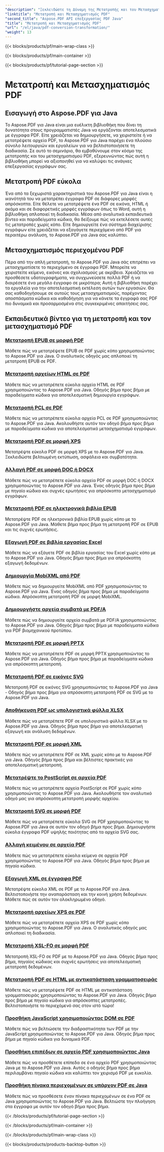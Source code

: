 ```yaml
---
"description": "Ξεκλειδώστε τη Δύναμη της Μετατροπής και του Μετασχηματισμού PDF με το Aspose.PDF για Java - Πλήρη Εκπαιδευτικά Βίντεο για Προγραμματιστές. Βελτιώστε τις Δεξιότητές σας στην Επεξεργασία PDF Σήμερα!"
"linktitle": "Μετατροπή και Μετασχηματισμός PDF"
"second_title": "Aspose.PDF API επεξεργασίας PDF Java"
"title": "Μετατροπή και Μετασχηματισμός PDF"
"url": "/el/java/pdf-conversion-transformation/"
"weight": 13
---
```


{{< blocks/products/pf/main-wrap-class >}}

{{< blocks/products/pf/main-container >}}

{{< blocks/products/pf/tutorial-page-section >}}

# Μετατροπή και Μετασχηματισμός PDF


## Εισαγωγή στο Aspose.PDF για Java

Το Aspose.PDF για Java είναι μια ευέλικτη βιβλιοθήκη που δίνει τη δυνατότητα στους προγραμματιστές Java να εργάζονται αποτελεσματικά με έγγραφα PDF. Είτε χρειάζεται να δημιουργήσετε, να χειριστείτε ή να μετατρέψετε αρχεία PDF, το Aspose.PDF για Java παρέχει ένα πλούσιο σύνολο λειτουργιών και εργαλείων για να βελτιστοποιήσετε τη διαδικασία. Σε αυτό το σεμινάριο, θα εμβαθύνουμε στον κόσμο της μετατροπής και του μετασχηματισμού PDF, εξερευνώντας πώς αυτή η βιβλιοθήκη μπορεί να αξιοποιηθεί για να καλύψει τις ανάγκες επεξεργασίας εγγράφων σας.

## Μετατροπή PDF εύκολα

Ένα από τα ξεχωριστά χαρακτηριστικά του Aspose.PDF για Java είναι η ικανότητά του να μετατρέπει έγγραφα PDF σε διάφορες μορφές απρόσκοπτα. Είτε θέλετε να μετατρέψετε ένα PDF σε εικόνα, HTML ή ακόμα και σε διαφορετικές μορφές εγγράφων όπως το Word, αυτή η βιβλιοθήκη απλοποιεί τη διαδικασία. Μέσα από αναλυτικά εκπαιδευτικά βίντεο και παραδείγματα κώδικα, θα δείξουμε πώς να εκτελέσετε αυτές τις μετατροπές χωρίς κόπο. Είτε δημιουργείτε ένα σύστημα διαχείρισης εγγράφων είτε χρειάζεται να εξαγάγετε περιεχόμενο από PDF για περαιτέρω ανάλυση, το Aspose.PDF για Java σας καλύπτει.

## Μετασχηματισμός περιεχομένου PDF

Πέρα από την απλή μετατροπή, το Aspose.PDF για Java σάς επιτρέπει να μετασχηματίσετε το περιεχόμενο σε έγγραφα PDF. Μπορείτε να χειριστείτε κείμενο, εικόνες και σχολιασμούς με ακρίβεια. Χρειάζεται να προσθέσετε υδατογραφήματα, να συγχωνεύσετε πολλά PDF ή να διαιρέσετε ένα μεγάλο έγγραφο σε μικρότερα; Αυτή η βιβλιοθήκη παρέχει τα εργαλεία για την αποτελεσματική εκτέλεση αυτών των εργασιών. Θα σας καθοδηγήσουμε σε αυτούς τους μετασχηματισμούς, παρέχοντας αποσπάσματα κώδικα και καθοδήγηση για να κάνετε τα έγγραφά σας PDF πιο δυναμικά και προσαρμοσμένα στις συγκεκριμένες απαιτήσεις σας.

## Εκπαιδευτικά βίντεο για τη μετατροπή και τον μετασχηματισμό PDF
### [Μετατροπή EPUB σε μορφή PDF](./convert-epub-to-pdf-format/)
Μάθετε πώς να μετατρέψετε EPUB σε PDF χωρίς κόπο χρησιμοποιώντας το Aspose.PDF για Java. Ο αναλυτικός οδηγός μας απλοποιεί τη μετατροπή EPUB σε PDF.
### [Μετατροπή αρχείων HTML σε PDF](./convert-html-to-pdf-files/)
Μάθετε πώς να μετατρέπετε εύκολα αρχεία HTML σε PDF χρησιμοποιώντας το Aspose.PDF για Java. Οδηγός βήμα προς βήμα με παραδείγματα κώδικα για αποτελεσματική δημιουργία εγγράφων.
### [Μετατροπή PCL σε PDF](./transform-pcl-to-pdfs/)
Μάθετε πώς να μετατρέπετε εύκολα αρχεία PCL σε PDF χρησιμοποιώντας το Aspose.PDF για Java. Ακολουθήστε αυτόν τον οδηγό βήμα προς βήμα με παραδείγματα κώδικα για αποτελεσματικό μετασχηματισμό εγγράφων.
### [Μετατροπή PDF σε μορφή XPS](./convert-pdfs-to-xps-format/)
Μετατρέψτε εύκολα PDF σε μορφή XPS με το Aspose.PDF για Java. Ξεκλειδώστε βελτιωμένη εκτύπωση, ασφάλεια και συμβατότητα.
### [Αλλαγή PDF σε μορφή DOC ή DOCX](./change-pdfs-to-doc-or-docx-format/)
Μάθετε πώς να μετατρέπετε εύκολα αρχεία PDF σε μορφή DOC ή DOCX χρησιμοποιώντας το Aspose.PDF για Java. Ένας οδηγός βήμα προς βήμα με πηγαίο κώδικα και συχνές ερωτήσεις για απρόσκοπτο μετασχηματισμό εγγράφων.
### [Μετατροπή PDF σε ηλεκτρονικά βιβλία EPUB](./convert-pdfs-to-epub-ebooks/)
Μετατρέψτε PDF σε ηλεκτρονικά βιβλία EPUB χωρίς κόπο με το Aspose.PDF για Java. Μάθετε βήμα προς βήμα τη μετατροπή PDF σε EPUB και τις συχνές ερωτήσεις.
### [Εξαγωγή PDF σε βιβλία εργασίας Excel](./export-pdfs-to-excel-workbooks/)
Μάθετε πώς να εξάγετε PDF σε βιβλία εργασίας του Excel χωρίς κόπο με το Aspose.PDF για Java. Οδηγός βήμα προς βήμα για απρόσκοπτη εξαγωγή δεδομένων.
### [Δημιουργία MobiXML από PDF](./generate-mobixml-from-pdfs/)
Μάθετε πώς να δημιουργείτε MobiXML από PDF χρησιμοποιώντας το Aspose.PDF για Java. Ένας οδηγός βήμα προς βήμα με παραδείγματα κώδικα. Απρόσκοπτη μετατροπή PDF σε μορφή MobiXML.
### [Δημιουργήστε αρχεία συμβατά με PDF/A](./create-pdfa-compliant-files/)
Μάθετε πώς να δημιουργείτε αρχεία συμβατά με PDF/A χρησιμοποιώντας το Aspose.PDF για Java. Οδηγός βήμα προς βήμα με παραδείγματα κώδικα για PDF βιομηχανικού προτύπου.
### [Μετατροπή PDF σε μορφή PPTX](./convert-pdfs-to-pptx-format/)
Μάθετε πώς να μετατρέπετε PDF σε μορφή PPTX χρησιμοποιώντας το Aspose.PDF για Java. Οδηγός βήμα προς βήμα με παραδείγματα κώδικα για απρόσκοπτη μετατροπή.
### [Μετατροπή PDF σε εικόνες SVG](./convert-pdfs-to-svg-images/)
Μετατροπή PDF σε εικόνες SVG χρησιμοποιώντας το Aspose.PDF για Java - Οδηγός βήμα προς βήμα για απρόσκοπτη μετατροπή PDF σε SVG με το Aspose.PDF για Java.
### [Αποθήκευση PDF ως υπολογιστικά φύλλα XLSX](./save-pdfs-as-xlsx-spreadsheets/)
Μάθετε πώς να μετατρέπετε PDF σε υπολογιστικά φύλλα XLSX με το Aspose.PDF για Java. Οδηγός βήμα προς βήμα για αποτελεσματική εξαγωγή και ανάλυση δεδομένων.
### [Μετατροπή PDF σε μορφή XML](./convert-pdfs-to-xml-format/)
Μάθετε πώς να μετατρέπετε PDF σε XML χωρίς κόπο με το Aspose.PDF για Java. Οδηγός βήμα προς βήμα και βέλτιστες πρακτικές για αποτελεσματική μετατροπή.
### [Μετατρέψτε το PostScript σε αρχεία PDF](./turn-postscript-into-pdf-files/)
Μάθετε πώς να μετατρέπετε αρχεία PostScript σε PDF χωρίς κόπο χρησιμοποιώντας το Aspose.PDF για Java. Ακολουθήστε τον αναλυτικό οδηγό μας για απρόσκοπτη μετατροπή μορφής αρχείου.
### [Μετατροπή SVG σε μορφή PDF](./convert-svg-to-pdf-format/)
Μάθετε πώς να μετατρέπετε εύκολα SVG σε PDF χρησιμοποιώντας το Aspose.PDF για Java σε αυτόν τον οδηγό βήμα προς βήμα. Δημιουργήστε εύκολα έγγραφα PDF υψηλής ποιότητας από τα αρχεία SVG σας.
### [Αλλαγή κειμένου σε αρχεία PDF](./change-text-to-pdf-files/)
Μάθετε πώς να μετατρέπετε εύκολα κείμενο σε αρχεία PDF χρησιμοποιώντας το Aspose.PDF για Java. Οδηγός βήμα προς βήμα με πηγαίο κώδικα.
### [Εξαγωγή XML σε έγγραφα PDF](./export-xml-to-pdf-documents/)
Μετατρέψτε εύκολα XML σε PDF με το Aspose.PDF για Java. Βελτιστοποιήστε την αναπαράσταση και την κοινή χρήση δεδομένων. Μάθετε πώς σε αυτόν τον ολοκληρωμένο οδηγό.
### [Μετατροπή αρχείων XPS σε PDF](./convert-xps-to-pdf-files/)
Μάθετε πώς να μετατρέπετε αρχεία XPS σε PDF χωρίς κόπο χρησιμοποιώντας το Aspose.PDF για Java. Ο αναλυτικός οδηγός μας απλοποιεί τη διαδικασία.
### [Μετατροπή XSL-FO σε μορφή PDF](./transform-xsl-fo-to-pdf-format/)
Μετατροπή XSL-FO σε PDF με το Aspose.PDF για Java. Οδηγός βήμα προς βήμα, πηγαίος κώδικας και συχνές ερωτήσεις για αποτελεσματική μετατροπή δεδομένων.
### [Μετατροπή PDF σε HTML με αντικατάσταση γραμματοσειράς](./convert-pdf-to-html-with-font-substitution/)
Μάθετε πώς να μετατρέψετε PDF σε HTML με αντικατάσταση γραμματοσειράς χρησιμοποιώντας το Aspose.PDF για Java. Οδηγός βήμα προς βήμα με πηγαίο κώδικα για απρόσκοπτες μετατροπές. Βελτιστοποιήστε το περιεχόμενό σας στον ιστό τώρα!
### [Προσθήκη JavaScript χρησιμοποιώντας DOM σε PDF](./adding-javascript-using-dom-in-pdf/)
Μάθετε πώς να βελτιώσετε την διαδραστικότητα των PDF με την JavaScript χρησιμοποιώντας το Aspose.PDF για Java. Οδηγός βήμα προς βήμα με πηγαίο κώδικα για δυναμικά PDF.
### [Προσθήκη επιπέδων σε αρχείο PDF χρησιμοποιώντας Java](./add-layers-to-pdf-file-using-java/)
Μάθετε πώς να προσθέτετε επίπεδα σε ένα αρχείο PDF χρησιμοποιώντας Java με το Aspose.PDF για Java. Αυτός ο οδηγός βήμα προς βήμα περιλαμβάνει πηγαίο κώδικα και καλύπτει τον χειρισμό PDF με ευκολία.
### [Προσθήκη πίνακα περιεχομένων σε υπάρχον PDF σε Java](./add-table-of-contents-to-existing-pdf-in-java/)
Μάθετε πώς να προσθέσετε έναν πίνακα περιεχομένων σε ένα PDF σε Java χρησιμοποιώντας το Aspose.PDF για Java. Βελτιώστε την πλοήγηση στα έγγραφα με αυτόν τον οδηγό βήμα προς βήμα.

{{< /blocks/products/pf/tutorial-page-section >}}

{{< /blocks/products/pf/main-container >}}

{{< /blocks/products/pf/main-wrap-class >}}

{{< blocks/products/products-backtop-button >}}